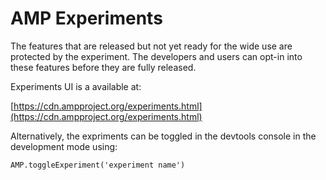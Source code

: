 # AMP Experiments

The features that are released but not yet ready for the wide use are protected
by the experiment. The developers and users can opt-in into these features
before they are fully released.

Experiments UI is a available at:

[https://cdn.ampproject.org/experiments.html](https://cdn.ampproject.org/experiments.html)

Alternatively, the expriments can be toggled in the devtools console in the development
mode using:
```
AMP.toggleExperiment('experiment name')
```
